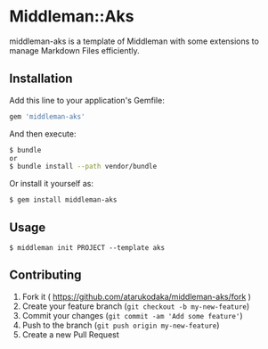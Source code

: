 # Middleman::Aks

middleman-aks is a template of Middleman with some extensions to manage Markdown Files efficiently.

## Installation

Add this line to your application's Gemfile:

```ruby
gem 'middleman-aks'
```

And then execute:

```sh
$ bundle
or
$ bundle install --path vendor/bundle
```

Or install it yourself as:

```
$ gem install middleman-aks
```

## Usage

```
$ middleman init PROJECT --template aks
```

## Contributing

1. Fork it ( https://github.com/atarukodaka/middleman-aks/fork )
2. Create your feature branch (`git checkout -b my-new-feature`)
3. Commit your changes (`git commit -am 'Add some feature'`)
4. Push to the branch (`git push origin my-new-feature`)
5. Create a new Pull Request
